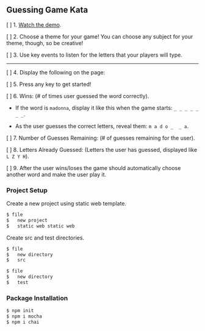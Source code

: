 ## Guessing Game Kata

[ ] 1. [Watch the demo](hangman-game-demo.mov).

[ ] 2.  Choose a theme for your game! You can choose any subject for your theme, though, so be creative!

[ ] 3. Use key events to listen for the letters that your players will type.

---

[ ] 4. Display the following on the page:

[ ] 5. Press any key to get started!

[ ] 6. Wins: (# of times user guessed the word correctly).

   * If the word is `madonna`, display it like this when the game starts: `_ _ _ _ _ _ _`.

   * As the user guesses the correct letters, reveal them: `m a d o _  _ a`.

[ ] 7. Number of Guesses Remaining: (# of guesses remaining for the user).

[ ] 8. Letters Already Guessed: (Letters the user has guessed, displayed like `L Z Y H`).

[ ] 9. After the user wins/loses the game should automatically choose another word and make the user play it.


### Project Setup  

Create a new project using static web template.

```sh
$ file
$   new project
$   static web static web 
```

Create src and test directories.

```sh
$ file
$   new directory
$   src 

$ file
$   new directory
$   test 
```



### Package Installation

```sh
$ npm init
$ npm i mocha
$ npm i chai
```